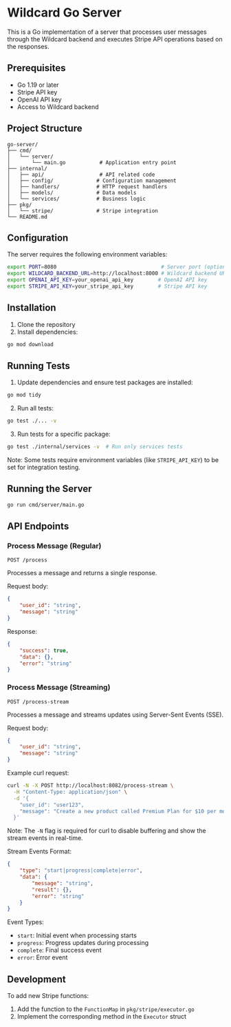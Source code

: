 # Wildcard Go Server

This is a Go implementation of a server that processes user messages through the Wildcard backend and executes Stripe API operations based on the responses.

## Prerequisites

- Go 1.19 or later
- Stripe API key
- OpenAI API key
- Access to Wildcard backend

## Project Structure

```
go-server/
├── cmd/
│   └── server/
│       └── main.go           # Application entry point
├── internal/
│   ├── api/                  # API related code
│   ├── config/              # Configuration management
│   ├── handlers/            # HTTP request handlers
│   ├── models/              # Data models
│   └── services/            # Business logic
├── pkg/
│   └── stripe/              # Stripe integration
└── README.md
```

## Configuration

The server requires the following environment variables:

```bash
export PORT=8080                                  # Server port (optional, defaults to 8080)
export WILDCARD_BACKEND_URL=http://localhost:8000 # Wildcard backend URL (if hosted)
export OPENAI_API_KEY=your_openai_api_key        # OpenAI API key
export STRIPE_API_KEY=your_stripe_api_key        # Stripe API key
```

## Installation

1. Clone the repository
2. Install dependencies:
```bash
go mod download
```

## Running Tests

1. Update dependencies and ensure test packages are installed:
```bash
go mod tidy
```

2. Run all tests:
```bash
go test ./... -v
```

3. Run tests for a specific package:
```bash
go test ./internal/services -v  # Run only services tests
```

Note: Some tests require environment variables (like `STRIPE_API_KEY`) to be set for integration testing.

## Running the Server

```bash
go run cmd/server/main.go
```

## API Endpoints

### Process Message (Regular)
```
POST /process
```
Processes a message and returns a single response.

Request body:
```json
{
    "user_id": "string",
    "message": "string"
}
```

Response:
```json
{
    "success": true,
    "data": {},
    "error": "string"
}
```

### Process Message (Streaming)
```
POST /process-stream
```
Processes a message and streams updates using Server-Sent Events (SSE).

Request body:
```json
{
    "user_id": "string",
    "message": "string"
}
```

Example curl request:
```bash
curl -N -X POST http://localhost:8082/process-stream \
  -H "Content-Type: application/json" \
  -d '{
    "user_id": "user123",
    "message": "Create a new product called Premium Plan for $10 per month"
  }'
```
Note: The `-N` flag is required for curl to disable buffering and show the stream events in real-time.

Stream Events Format:
```json
{
    "type": "start|progress|complete|error",
    "data": {
        "message": "string",
        "result": {},
        "error": "string"
    }
}
```

Event Types:
- `start`: Initial event when processing starts
- `progress`: Progress updates during processing
- `complete`: Final success event
- `error`: Error event

## Development

To add new Stripe functions:

1. Add the function to the `FunctionMap` in `pkg/stripe/executor.go`
2. Implement the corresponding method in the `Executor` struct

